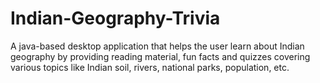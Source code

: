 # Indian-Geography-Trivia
A java-based desktop application that helps the user learn about Indian geography by providing reading material, fun facts and quizzes covering various topics like Indian soil, rivers, national parks, population, etc.
